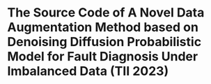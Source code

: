 # The Source Code of  A Novel Data Augmentation Method based on Denoising Diffusion Probabilistic Model for Fault Diagnosis Under Imbalanced Data (TII 2023)
